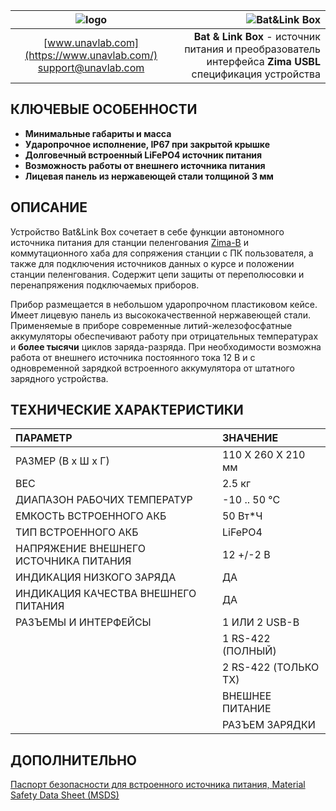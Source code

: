 | ![logo](https://ucnl.github.io/documentation/sm_logo.png) | ![Bat&Link Box](https://ucnl.github.io/documentation/batnlinkbox.png) |
| :---: | ---: |
| [www.unavlab.com](https://www.unavlab.com/) <br/> [support@unavlab.com](mailto:support@unavlab.com) | **Bat & Link Box** - источник питания и преобразователь интерфейса **Zima USBL** <br/> спецификация устройства |

## КЛЮЧЕВЫЕ ОСОБЕННОСТИ

* **Минимальные габариты и масса**
* **Ударопрочное исполнение, IP67 при закрытой крышке**
* **Долговечный встроенный LiFePO4 источник питания**
* **Возможность работы от внешнего источника питания**
* **Лицевая панель из нержавеющей стали толщиной 3 мм**


## ОПИСАНИЕ

Устройство Bat&Link Box сочетает в себе функции автономного источника питания для станции пеленгования [Zima-B](Zima_B_Specification_ru.md) и коммутационного хаба для сопряжения станции с ПК пользователя, а также для подключения источников данных о курсе и положении станции пеленгования. Содержит цепи защиты от переполюсовки и перенапряжения подключаемых приборов.

Прибор размещается в небольшом ударопрочном пластиковом кейсе. Имеет лицевую панель из высококачественной нержавеющей стали. Применяемые в приборе современные литий-железофосфатные аккумуляторы обеспечивают работу при отрицательных температурах и **более тысячи** циклов заряда-разряда. При необходимости возможна работа от внешнего источника постоянного тока 12 В и с одновременной зарядкой встроенного аккумулятора от штатного зарядного устройства.  

<div style="page-break-after: always;"></div>

## ТЕХНИЧЕСКИЕ ХАРАКТЕРИСТИКИ

| ПАРАМЕТР | ЗНАЧЕНИЕ |
| :--- | :--- |
| РАЗМЕР (В х Ш х Г) | 110 X 260 X 210 мм |
| ВЕС | 2.5 кг |
| ДИАПАЗОН РАБОЧИХ ТЕМПЕРАТУР | -10 .. 50 °С |
| ЕМКОСТЬ ВСТРОЕННОГО АКБ | 50 Вт\*Ч |
| ТИП ВСТРОЕННОГО АКБ | LiFePO4 |
| НАПРЯЖЕНИЕ ВНЕШНЕГО ИСТОЧНИКА ПИТАНИЯ | 12 +/-2 В |
| ИНДИКАЦИЯ НИЗКОГО ЗАРЯДА | ДА |
| ИНДИКАЦИЯ КАЧЕСТВА ВНЕШНЕГО ПИТАНИЯ | ДА |
| РАЗЪЕМЫ И ИНТЕРФЕЙСЫ | 1 ИЛИ 2 USB-B |
| | 1 RS-422 (ПОЛНЫЙ) |
| | 2 RS-422 (ТОЛЬКО TX) |
| | ВНЕШНЕЕ ПИТАНИЕ |
| | РАЗЪЕМ ЗАРЯДКИ |

## ДОПОЛНИТЕЛЬНО

[Паспорт безопасности для встроенного источника питания, Material Safety Data Sheet (MSDS)](\documetnation\MSDS_BATLINK_LiFePO4_ru.pdf)  
